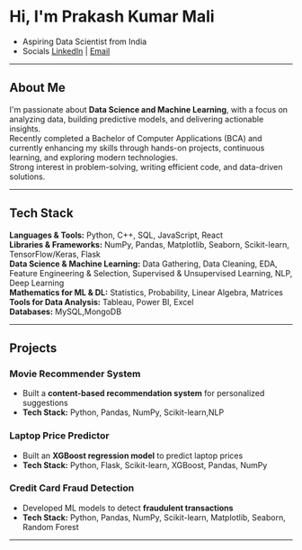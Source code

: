 #  Hi, I'm Prakash Kumar Mali
  * Aspiring Data Scientist from India    
* Socials
[LinkedIn](https://www.linkedin.com/in/prakash-kumar-ab3434290/) | [Email](mailto:pmali2885@gmail.com)

---

##  About Me
I'm passionate about **Data Science and Machine Learning**, with a focus on analyzing data, building predictive models, and delivering actionable insights.  
  Recently completed a Bachelor of Computer Applications (BCA) and currently enhancing my skills through hands-on projects, continuous learning, and exploring modern technologies.  
  Strong interest in problem-solving, writing efficient code, and data-driven solutions.

---

## Tech Stack

**Languages & Tools:** Python, C++, SQL, JavaScript, React  
**Libraries & Frameworks:** NumPy, Pandas, Matplotlib, Seaborn, Scikit-learn, TensorFlow/Keras, Flask  
**Data Science & Machine Learning:** Data Gathering, Data Cleaning, EDA, Feature Engineering & Selection, Supervised & Unsupervised Learning, NLP, Deep Learning  
**Mathematics for ML & DL:** Statistics, Probability, Linear Algebra, Matrices  
**Tools for Data Analysis:** Tableau, Power BI, Excel  
**Databases:** MySQL,MongoDB

---

##  Projects

### Movie Recommender System
- Built a **content-based recommendation system** for personalized suggestions  
- **Tech Stack:** Python, Pandas, NumPy, Scikit-learn,NLP 

### Laptop Price Predictor
- Built an **XGBoost regression model** to predict laptop prices  
- **Tech Stack:** Python, Flask, Scikit-learn, XGBoost, Pandas, NumPy  

### Credit Card Fraud Detection
- Developed ML models to detect **fraudulent transactions**  
- **Tech Stack:** Python, Pandas, NumPy, Scikit-learn, Matplotlib, Seaborn, Random Forest

---




<!--
**PrakashKumar-21/prakashkumar-21** is a ✨ _special_ ✨ repository because its `README.md` (this file) appears on your GitHub profile.

Here are some ideas to get you started:

- 🔭 I’m currently working on ...
- 🌱 I’m currently learning ...
- 👯 I’m looking to collaborate on ...
- 🤔 I’m looking for help with ...
- 💬 Ask me about ...
- 📫 How to reach me: ...
- 😄 Pronouns: ...
- ⚡ Fun fact: ...
-->
